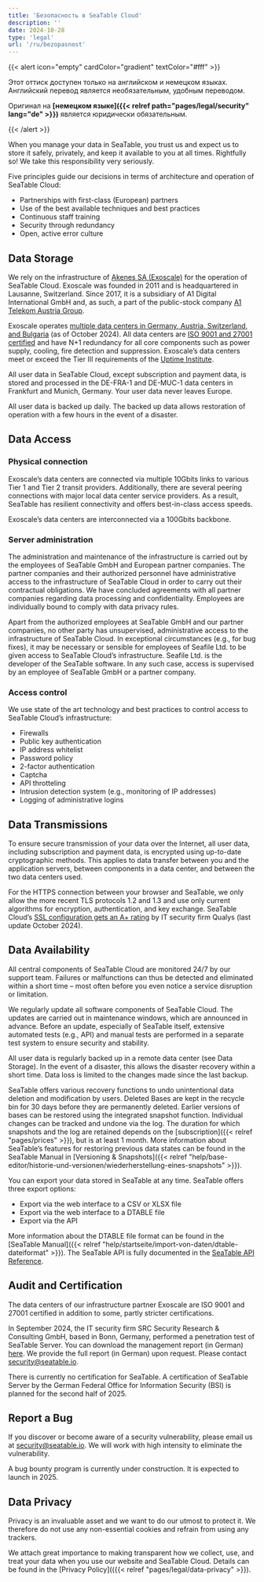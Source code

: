 ```yaml
---
title: 'Безопасность в SeaTable Cloud'
description: ''
date: 2024-10-28
type: 'legal'
url: '/ru/bezopasnost'
---
```


{{< alert icon="empty" cardColor="gradient" textColor="#fff" >}}

Этот оттиск доступен только на английском и немецком языках. Английский перевод является необязательным, удобным переводом.

Оригинал на **[немецком языке]({{< relref path="pages/legal/security" lang="de" >}})** является юридически обязательным.

{{< /alert >}}

When you manage your data in SeaTable, you trust us and expect us to store it safely, privately, and keep it available to you at all times. Rightfully so! We take this responsibility very seriously.

Five principles guide our decisions in terms of architecture and operation of SeaTable Cloud:

- Partnerships with first-class (European) partners
- Use of the best available techniques and best practices
- Continuous staff training
- Security through redundancy
- Open, active error culture

## Data Storage

We rely on the infrastructure of [Akenes SA (Exoscale)](https://www.exoscale.com/) for the operation of SeaTable Cloud. Exoscale was founded in 2011 and is headquartered in Lausanne, Switzerland. Since 2017, it is a subsidiary of A1 Digital International GmbH and, as such, a part of the public-stock company [A1 Telekom Austria Group](https://www.a1.group/de/home/).

Exoscale operates [multiple data centers in Germany, Austria, Switzerland, and Bulgaria](https://www.exoscale.com/datacenters/) (as of October 2024). All data centers are [ISO 9001 and 27001 certified](https://www.exoscale.com/compliance) and have N+1 redundancy for all core components such as power supply, cooling, fire detection and suppression. Exoscale’s data centers meet or exceed the Tier III requirements of the [Uptime Institute](https://uptimeinstitute.com/tiers).

All user data in SeaTable Cloud, except subscription and payment data, is stored and processed in the DE-FRA-1 and DE-MUC-1 data centers in Frankfurt and Munich, Germany. Your user data never leaves Europe.

All user data is backed up daily. The backed up data allows restoration of operation with a few hours in the event of a disaster.

## Data Access

### Physical connection

Exoscale’s data centers are connected via multiple 10Gbits links to various Tier 1 and Tier 2 transit providers. Additionally, there are several peering connections with major local data center service providers. As a result, SeaTable has resilient connectivity and offers best-in-class access speeds.

Exoscale’s data centers are interconnected via a 100Gbits backbone.

### Server administration

The administration and maintenance of the infrastructure is carried out by the employees of SeaTable GmbH and European partner companies. The partner companies and their authorized personnel have administrative access to the infrastructure of SeaTable Cloud in order to carry out their contractual obligations. We have concluded agreements with all partner companies regarding data processing and confidentiality. Employees are individually bound to comply with data privacy rules.

Apart from the authorized employees at SeaTable GmbH and our partner companies, no other party has unsupervised, administrative access to the infrastructure of SeaTable Cloud. In exceptional circumstances (e.g., for bug fixes), it may be necessary or sensible for employees of Seafile Ltd. to be given access to SeaTable Cloud’s infrastructure. Seafile Ltd. is the developer of the SeaTable software. In any such case, access is supervised by an employee of SeaTable GmbH or a partner company.

### Access control

We use state of the art technology and best practices to control access to SeaTable Cloud’s infrastructure:

- Firewalls
- Public key authentication
- IP address whitelist
- Password policy
- 2-factor authentication
- Captcha
- API throtteling
- Intrusion detection system (e.g., monitoring of IP addresses)
- Logging of administrative logins

## Data Transmissions

To ensure secure transmission of your data over the Internet, all user data, including subscription and payment data, is encrypted using up-to-date cryptographic methods. This applies to data transfer between you and the application servers, between components in a data center, and between the two data centers used.

For the HTTPS connection between your browser and SeaTable, we only allow the more recent TLS protocols 1.2 and 1.3 and use only current algorithms for encryption, authentication, and key exchange. SeaTable Cloud’s [SSL configuration gets an A+ rating](https://www.ssllabs.com/ssltest/) by IT security firm Qualys (last update October 2024).

## Data Availability

All central components of SeaTable Cloud are monitored 24/7 by our support team. Failures or malfunctions can thus be detected and eliminated within a short time – most often before you even notice a service disruption or limitation.

We regularly update all software components of SeaTable Cloud. The updates are carried out in maintenance windows, which are announced in advance. Before an update, especially of SeaTable itself, extensive automated tests (e.g., API) and manual tests are performed in a separate test system to ensure security and stability.

All user data is regularly backed up in a remote data center (see Data Storage). In the event of a disaster, this allows the disaster recovery within a short time. Data loss is limited to the changes made since the last backup.

SeaTable offers various recovery functions to undo unintentional data deletion and modification by users. Deleted Bases are kept in the recycle bin for 30 days before they are permanently deleted. Earlier versions of bases can be restored using the integrated snapshot function. Individual changes can be tracked and undone via the log. The duration for which snapshots and the log are retained depends on the [subscription]({{< relref "pages/prices" >}}), but is at least 1 month. More information about SeaTable’s features for restoring previous data states can be found in the SeaTable Manual in [Versioning & Snapshots]({{< relref "help/base-editor/historie-und-versionen/wiederherstellung-eines-snapshots" >}}).

You can export your data stored in SeaTable at any time. SeaTable offers three export options:

- Export via the web interface to a CSV or XLSX file
- Export via the web interface to a DTABLE file
- Export via the API

More information about the DTABLE file format can be found in the [SeaTable Manual]({{< relref "help/startseite/import-von-daten/dtable-dateiformat" >}}). The SeaTable API is fully documented in the [SeaTable API Reference](https://api.seatable.com).

## Audit and Certification

The data centers of our infrastructure partner Exoscale are ISO 9001 and 27001 certified in addition to some, partly stricter certifications.

In September 2024, the IT security firm SRC Security Research & Consulting GmbH, based in Bonn, Germany, performed a penetration test of SeaTable Server. You can download the management report (in German) [here](/Seatable-2401_Management_Summary_v1.2.pdf). We provide the full report (in German) upon request. Please contact security@seatable.io.

There is currently no certification for SeaTable. A certification of SeaTable Server by the German Federal Office for Information Security (BSI) is planned for the second half of 2025.

## Report a Bug

If you discover or become aware of a security vulnerability, please email us at security@seatable.io. We will work with high intensity to eliminate the vulnerability.

A bug bounty program is currently under construction. It is expected to launch in 2025.

## Data Privacy

Privacy is an invaluable asset and we want to do our utmost to protect it. We therefore do not use any non-essential cookies and refrain from using any trackers.

We attach great importance to making transparent how we collect, use, and treat your data when you use our website and SeaTable Cloud. Details can be found in the [Privacy Policy](({{< relref "pages/legal/data-privacy" >}}).
